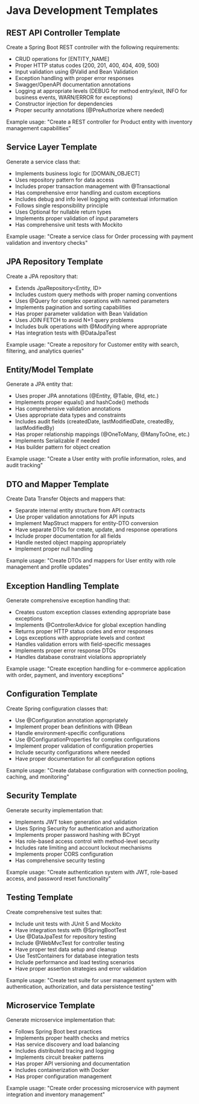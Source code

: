 # Java Development Templates

## REST API Controller Template
Create a Spring Boot REST controller with the following requirements:
- CRUD operations for [ENTITY_NAME]
- Proper HTTP status codes (200, 201, 400, 404, 409, 500)
- Input validation using @Valid and Bean Validation
- Exception handling with proper error responses
- Swagger/OpenAPI documentation annotations
- Logging at appropriate levels (DEBUG for method entry/exit, INFO for business events, WARN/ERROR for exceptions)
- Constructor injection for dependencies
- Proper security annotations (@PreAuthorize where needed)

Example usage: "Create a REST controller for Product entity with inventory management capabilities"

## Service Layer Template
Generate a service class that:
- Implements business logic for [DOMAIN_OBJECT]
- Uses repository pattern for data access
- Includes proper transaction management with @Transactional
- Has comprehensive error handling and custom exceptions
- Includes debug and info level logging with contextual information
- Follows single responsibility principle
- Uses Optional<T> for nullable return types
- Implements proper validation of input parameters
- Has comprehensive unit tests with Mockito

Example usage: "Create a service class for Order processing with payment validation and inventory checks"

## JPA Repository Template
Create a JPA repository that:
- Extends JpaRepository<Entity, ID>
- Includes custom query methods with proper naming conventions
- Uses @Query for complex operations with named parameters
- Implements pagination and sorting capabilities
- Has proper parameter validation with Bean Validation
- Uses JOIN FETCH to avoid N+1 query problems
- Includes bulk operations with @Modifying where appropriate
- Has integration tests with @DataJpaTest

Example usage: "Create a repository for Customer entity with search, filtering, and analytics queries"

## Entity/Model Template
Generate a JPA entity that:
- Uses proper JPA annotations (@Entity, @Table, @Id, etc.)
- Implements proper equals() and hashCode() methods
- Has comprehensive validation annotations
- Uses appropriate data types and constraints
- Includes audit fields (createdDate, lastModifiedDate, createdBy, lastModifiedBy)
- Has proper relationship mappings (@OneToMany, @ManyToOne, etc.)
- Implements Serializable if needed
- Has builder pattern for object creation

Example usage: "Create a User entity with profile information, roles, and audit tracking"

## DTO and Mapper Template
Create Data Transfer Objects and mappers that:
- Separate internal entity structure from API contracts
- Use proper validation annotations for API inputs
- Implement MapStruct mappers for entity-DTO conversion
- Have separate DTOs for create, update, and response operations
- Include proper documentation for all fields
- Handle nested object mapping appropriately
- Implement proper null handling

Example usage: "Create DTOs and mappers for User entity with role management and profile updates"

## Exception Handling Template
Generate comprehensive exception handling that:
- Creates custom exception classes extending appropriate base exceptions
- Implements @ControllerAdvice for global exception handling
- Returns proper HTTP status codes and error responses
- Logs exceptions with appropriate levels and context
- Handles validation errors with field-specific messages
- Implements proper error response DTOs
- Handles database constraint violations appropriately

Example usage: "Create exception handling for e-commerce application with order, payment, and inventory exceptions"

## Configuration Template
Create Spring configuration classes that:
- Use @Configuration annotation appropriately
- Implement proper bean definitions with @Bean
- Handle environment-specific configurations
- Use @ConfigurationProperties for complex configurations
- Implement proper validation of configuration properties
- Include security configurations where needed
- Have proper documentation for all configuration options

Example usage: "Create database configuration with connection pooling, caching, and monitoring"

## Security Template
Generate security implementation that:
- Implements JWT token generation and validation
- Uses Spring Security for authentication and authorization
- Implements proper password hashing with BCrypt
- Has role-based access control with method-level security
- Includes rate limiting and account lockout mechanisms
- Implements proper CORS configuration
- Has comprehensive security testing

Example usage: "Create authentication system with JWT, role-based access, and password reset functionality"

## Testing Template
Create comprehensive test suites that:
- Include unit tests with JUnit 5 and Mockito
- Have integration tests with @SpringBootTest
- Use @DataJpaTest for repository testing
- Include @WebMvcTest for controller testing
- Have proper test data setup and cleanup
- Use TestContainers for database integration tests
- Include performance and load testing scenarios
- Have proper assertion strategies and error validation

Example usage: "Create test suite for user management system with authentication, authorization, and data persistence testing"

## Microservice Template
Generate microservice implementation that:
- Follows Spring Boot best practices
- Implements proper health checks and metrics
- Has service discovery and load balancing
- Includes distributed tracing and logging
- Implements circuit breaker patterns
- Has proper API versioning and documentation
- Includes containerization with Docker
- Has proper configuration management

Example usage: "Create order processing microservice with payment integration and inventory management"